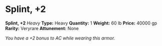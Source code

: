 # Splint, +2

**Splint, +2**
_Heavy_
**Type:** Heavy
**Quantity:** 1
**Weight:** 60 lb
**Price:** 40000 gp
**Rarity:** Veryrare
**Attunement:** None

*You have a +2 bonus to AC while wearing this armor.*